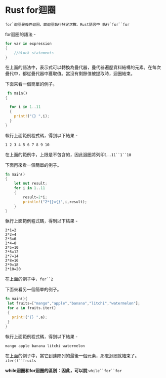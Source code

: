 # Rust for迴圈

```
for`迴圈是條件迴圈，即迴圈執行特定次數。Rust語言中 執行`for``for
```

for迴圈的語法 -

```rust
for var in expression  
{  
    //block statements  
}
```

在上面的語法中，表示式可以轉換為疊代器，疊代器遍歷資料結構的元素。在每次疊代中，都從疊代器中獲取值。當沒有剩餘值被提取時，迴圈結束。

下面來看一個簡單的例子。

```rust
 fn main()  
{  

  for i in 1..11  
  {  
    print!("{} ",i);  
  }   
}
```

執行上面範例程式碼，得到以下結果 -

```shell
1 2 3 4 5 6 7 8 9 10
```

在上面的範例中，上限是不包含的，因此迴圈將列印`1..11``1``10`

下面再來看一個簡單的例子。

```rust
fn main()  
{  
    let mut result;  
    for i in 1..11  
    {  
        result=2*i;  
        println!("2*{}={}",i,result);  
    }  
}
```

執行上面範例程式碼，得到以下結果 -

```shell
2*1=2
2*2=4
2*3=6
2*4=8
2*5=10
2*6=12
2*7=14
2*8=16
2*9=18
2*10=20
```

在上面的例子中，`for``2`

下面來看另一個簡單的例子。

```rust
fn main(){
 let fruits=["mango","apple","banana","litchi","watermelon"];  
 for a in fruits.iter()  
 {  
   print!("{} ",a);  
 }
}
```

執行上面範例程式碼，得到以下結果 -

```
mango apple banana litchi watermelon
```

在上面的例子中，當它到達陣列的最後一個元素，那麼迴圈就結束了。`iter()``fruits`

**while迴圈和for迴圈的區別：因此，可以說**
`while``for``for`
